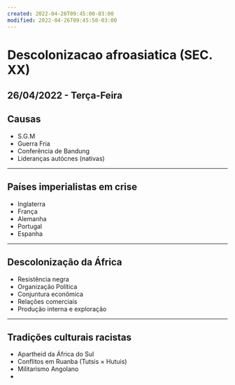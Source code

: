 ```yaml
---
created: 2022-04-26T09:45:00-03:00
modified: 2022-04-26T09:45:50-03:00
---
```


# Descolonizacao afroasiatica (SEC. XX)

26/04/2022 - Terça-Feira
---
## Causas

- S.G.M
- Guerra Fria
- Conferência de Bandung
- Lideranças autócnes (nativas)

---

## Países imperialistas em crise

- Inglaterra
- França 
- Alemanha
- Portugal
- Espanha

---

## Descolonização da África

- Resistência negra
- Organização Política 
- Conjuntura econômica
- Relações comerciais
- Produção interna e exploração

---

## Tradições culturais racistas

- Apartheid da África do Sul
- Conflitos em Ruanba (Tutsis × Hutuis)
- Militarismo Angolano
-
